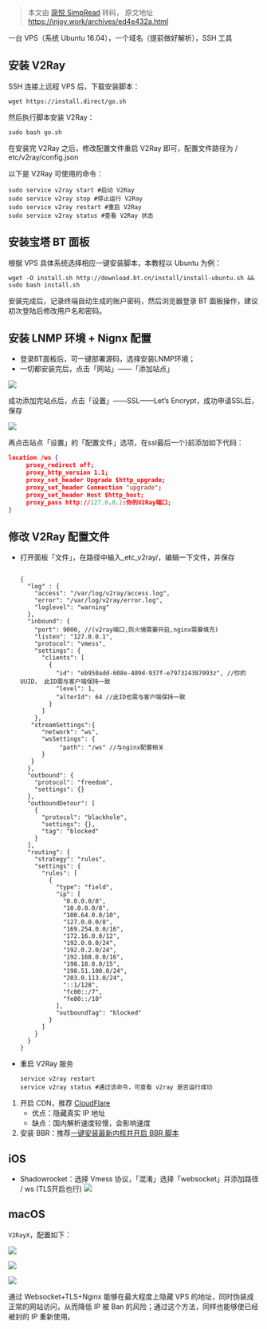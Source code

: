 > 本文由 [简悦 SimpRead](http://ksria.com/simpread/) 转码， 原文地址 https://injoy.work/archives/ed4e432a.html



一台 VPS（系统 Ubuntu 16.04），一个域名（提前做好解析），SSH 工具

安装 V2Ray
------------------------------

SSH 连接上远程 VPS 后，下载安装脚本：  

```shell
wget https://install.direct/go.sh 
```



然后执行脚本安装 V2Ray：  

```shell
sudo bash go.sh
```


在安装完 V2Ray 之后，修改配置文件重启 V2Ray 即可，配置文件路径为 / etc/v2ray/config.json

以下是 V2Ray 可使用的命令：  

```shell
sudo service v2ray start #启动 V2Ray  
sudo service v2ray stop #停止运行 V2Ray  
sudo service v2ray restart #重启 V2Ray  
sudo service v2ray status #查看 V2Ray 状态  
```

安装宝塔 BT 面板
----------------------------------

根据 VPS 具体系统选择相应一键安装脚本，本教程以 Ubuntu 为例：

```shell
wget -O install.sh http://download.bt.cn/install/install-ubuntu.sh && sudo bash install.sh
```



安装完成后，记录终端自动生成的账户密码，然后浏览器登录 BT 面板操作，建议初次登陆后修改用户名和密码。

安装 LNMP 环境 + Nignx 配置
-------------------------------------------------------------

- 登录BT面板后，可一键部署源码，选择安装LNMP环境；
- 一切都安装完后，点击「网站」——「添加站点」

![](https://sylarimage.oss-cn-shenzhen.aliyuncs.com/20190704144852.png)

成功添加完站点后，点击「设置」——SSL——Let’s Encrypt，成功申请SSL后，保存

![](https://sylarimage.oss-cn-shenzhen.aliyuncs.com/20190704144910.png)



再点击站点「设置」的「配置文件」选项，在ssl最后一个}前添加如下代码：

```json
location /ws {   
     proxy_redirect off;
     proxy_http_version 1.1;
     proxy_set_header Upgrade $http_upgrade;
     proxy_set_header Connection "upgrade";
     proxy_set_header Host $http_host; 
     proxy_pass http://127.0.0.1:你的V2Ray端口; 
} 
```



修改 V2Ray 配置文件
-------------------------------------------

*   打开面板「文件」，在路径中输入_etc_v2ray/，编辑一下文件，并保存 
  
    ```shell
    
    {
      "log" : {
        "access": "/var/log/v2ray/access.log",
        "error": "/var/log/v2ray/error.log",
        "loglevel": "warning"
      },
      "inbound": {
        "port": 9000, //(v2ray端口,防火墙需要开启,nginx需要填充)
        "listen": "127.0.0.1",
        "protocol": "vmess",
        "settings": {
          "clients": [
            {
              "id": "eb950add-608e-409d-937f-e797324387093z", //你的UUID， 此ID需与客户端保持一致
              "level": 1,
              "alterId": 64 //此ID也需与客户端保持一致
            }
          ]
        },
       "streamSettings":{
          "network": "ws",
          "wsSettings": {
               "path": "/ws" //与nginx配置相关
          }
       }
      },
      "outbound": {
        "protocol": "freedom",
        "settings": {}
      },
      "outboundDetour": [
        {
          "protocol": "blackhole",
          "settings": {},
          "tag": "blocked"
        }
      ],
      "routing": {
        "strategy": "rules",
        "settings": {
          "rules": [
            {
              "type": "field",
              "ip": [
                "0.0.0.0/8",
                "10.0.0.0/8",
                "100.64.0.0/10",
                "127.0.0.0/8",
                "169.254.0.0/16",
                "172.16.0.0/12",
                "192.0.0.0/24",
                "192.0.2.0/24",
                "192.168.0.0/16",
                "198.18.0.0/15",
                "198.51.100.0/24",
                "203.0.113.0/24",
                "::1/128",
                "fc00::/7",
                "fe80::/10"
              ],
              "outboundTag": "blocked"
            }
          ]
        }
      }
    }
    
    ```
    
    
    
*   重启 V2Ray 服务  
  
    ```shell
    service v2ray restart  
    service v2ray status #通过该命令，可查看 v2ray 是否运行成功
    ```
    
    

1.  开启 CDN，推荐 [CloudFlare](https://www.cloudflare.com/)
    *   优点：隐藏真实 IP 地址
    *   缺点：国内解析速度较慢，会影响速度
2.  安装 BBR：推荐[一键安装最新内核并开启 BBR 脚本](https://teddysun.com/489.html)

iOS
-----------------

*   Shadowrocket：选择 Vmess 协议，「混淆」选择「websocket」并添加路径 / ws (TLS开启也行) 
    ![](https://sylarimage.oss-cn-shenzhen.aliyuncs.com/20190704143953.png)

macOS
-----------------------

`V2RayX`，配置如下：

![](https://sylarimage.oss-cn-shenzhen.aliyuncs.com/20190704144028.png)



![](https://sylarimage.oss-cn-shenzhen.aliyuncs.com/20190704144100.png)



![](https://sylarimage.oss-cn-shenzhen.aliyuncs.com/20190704144115.png)



通过 Websocket+TLS+Nginx 能够在最大程度上隐藏 VPS 的地址，同时伪装成正常的网站访问，从而降低 IP 被 Ban 的风险；通过这个方法，同样也能够使已经被封的 IP 重新使用。
